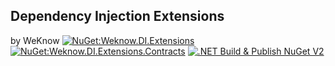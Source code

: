 ## Dependency Injection Extensions 
by WeKnow
[![NuGet:Weknow.DI.Extensions](https://img.shields.io/nuget/v/Weknow.DI.Extensions.svg)](https://www.nuget.org/packages/Weknow.DI.Extensions/) [![NuGet:Weknow.DI.Extensions.Contracts](https://img.shields.io/nuget/v/Weknow.DI.Extensions.Contracts.svg)](https://www.nuget.org/packages/Weknow.DI.Extensions.Contracts/) [![.NET Build & Publish NuGet V2](https://github.com/weknow-network/Weknow-DI-Extensions/actions/workflows/build-publish.yml/badge.svg)](https://github.com/weknow-network/Weknow-DI-Extensions/actions/workflows/build-publish.yml)
